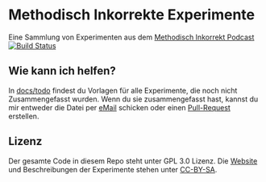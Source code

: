 # Methodisch Inkorrekte Experimente

Eine Sammlung von Experimenten aus dem [Methodisch Inkorrekt Podcast](http://minkorrekt.de)
[![Build Status](https://travis-ci.org/pajowu/minkorrekt-experimente.svg?branch=master)](https://travis-ci.org/pajowu/minkorrekt-experimente)

## Wie kann ich helfen?

In [docs/todo](https://github.com/pajowu/minkorrekt-experimente/tree/master/docs/todo) findest du Vorlagen für alle Experimente, die noch nicht Zusammengefasst wurden. Wenn du sie zusammengefasst hast, kannst du mir entweder die Datei per [eMail](mailto:pajowu@pajowu.de) schicken oder einen [Pull-Request](https://github.com/pajowu/minkorrekt-experimente/pulls) erstellen.

## Lizenz

Der gesamte Code in diesem Repo steht unter GPL 3.0 Lizenz. Die [Website](https://minkorrekt.pajowu.de) und Beschreibungen der Experimente stehen unter [CC-BY-SA](https://creativecommons.org/licenses/by-sa/4.0/).
